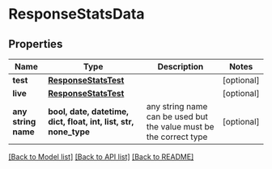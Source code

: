 # ResponseStatsData


## Properties
Name | Type | Description | Notes
------------ | ------------- | ------------- | -------------
**test** | [**ResponseStatsTest**](ResponseStatsTest.md) |  | [optional] 
**live** | [**ResponseStatsTest**](ResponseStatsTest.md) |  | [optional] 
**any string name** | **bool, date, datetime, dict, float, int, list, str, none_type** | any string name can be used but the value must be the correct type | [optional]

[[Back to Model list]](../README.md#documentation-for-models) [[Back to API list]](../README.md#documentation-for-api-endpoints) [[Back to README]](../README.md)



